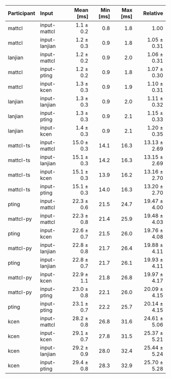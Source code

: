 | Participant | Input | Mean [ms] | Min [ms] | Max [ms] | Relative |
|:---|:---|---:|---:|---:|---:|
| mattcl | input-mattcl | 1.1 ± 0.2 | 0.8 | 1.8 | 1.00 |
| mattcl | input-lanjian | 1.2 ± 0.3 | 0.9 | 1.8 | 1.05 ± 0.31 |
| lanjian | input-mattcl | 1.2 ± 0.2 | 0.9 | 2.0 | 1.06 ± 0.31 |
| mattcl | input-pting | 1.2 ± 0.2 | 0.9 | 1.8 | 1.07 ± 0.30 |
| mattcl | input-kcen | 1.3 ± 0.3 | 0.9 | 1.9 | 1.10 ± 0.31 |
| lanjian | input-lanjian | 1.3 ± 0.3 | 0.9 | 2.0 | 1.11 ± 0.32 |
| lanjian | input-pting | 1.3 ± 0.3 | 0.9 | 2.1 | 1.15 ± 0.33 |
| lanjian | input-kcen | 1.4 ± 0.3 | 0.9 | 2.1 | 1.20 ± 0.35 |
| mattcl-ts | input-mattcl | 15.0 ± 0.3 | 14.1 | 16.3 | 13.13 ± 2.69 |
| mattcl-ts | input-lanjian | 15.1 ± 0.3 | 14.2 | 16.3 | 13.15 ± 2.69 |
| mattcl-ts | input-kcen | 15.1 ± 0.3 | 13.9 | 16.2 | 13.16 ± 2.70 |
| mattcl-ts | input-pting | 15.1 ± 0.3 | 14.0 | 16.3 | 13.20 ± 2.70 |
| pting | input-mattcl | 22.3 ± 0.6 | 21.5 | 24.7 | 19.47 ± 4.00 |
| mattcl-py | input-mattcl | 22.3 ± 0.8 | 21.4 | 25.9 | 19.48 ± 4.03 |
| pting | input-kcen | 22.6 ± 0.7 | 21.5 | 26.0 | 19.76 ± 4.08 |
| mattcl-py | input-lanjian | 22.8 ± 0.8 | 21.7 | 26.4 | 19.88 ± 4.11 |
| pting | input-lanjian | 22.8 ± 0.7 | 21.7 | 26.1 | 19.93 ± 4.11 |
| mattcl-py | input-kcen | 22.9 ± 1.1 | 21.8 | 26.8 | 19.97 ± 4.17 |
| mattcl-py | input-pting | 23.0 ± 0.8 | 22.1 | 26.0 | 20.09 ± 4.15 |
| pting | input-pting | 23.1 ± 0.7 | 22.2 | 25.7 | 20.14 ± 4.15 |
| kcen | input-mattcl | 28.2 ± 0.8 | 26.8 | 31.6 | 24.61 ± 5.06 |
| kcen | input-kcen | 29.1 ± 0.7 | 27.8 | 31.5 | 25.37 ± 5.21 |
| kcen | input-lanjian | 29.2 ± 0.9 | 28.0 | 32.4 | 25.44 ± 5.24 |
| kcen | input-pting | 29.4 ± 0.8 | 28.3 | 32.9 | 25.70 ± 5.28 |
